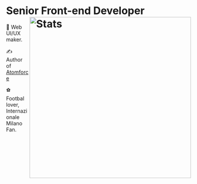 # Senior Front-end Developer <img src="https://github-readme-stats.vercel.app/api?username=matteobertoldo&show_icons=true&hide_border=true" alt="Stats" width="440" align="right">

🌈 Web UI/UX maker.

✍️ Author of [Atomforce](https://atom.io/packages/atomforce)

⚽️ Footbal lover, Internazionale Milano Fan.
